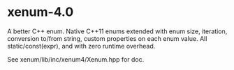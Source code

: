 # xenum-4.0
A better C++ enum. Native C++11 enums extended with enum size, iteration, conversion to/from string, custom properties on each enum value. All static/const(expr), and with zero runtime overhead.

See xenum/lib/inc/xenum4/Xenum.hpp for doc.
